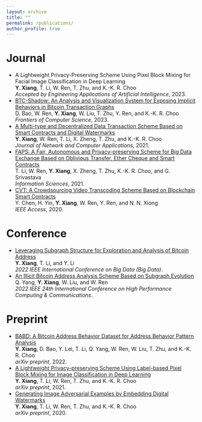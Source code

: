 ```yaml
---
layout: archive
title: ""
permalink: /publications/
author_profile: true
---
```


<!-- {% if author.googlescholar %}
  You can also find my articles on <u><a href="{{author.googlescholar}}">my Google Scholar profile</a>.</u>
{% endif %}

{% include base_path %}

{% for post in site.publications reversed %}
  {% include archive-single.html %}
{% endfor %} -->

# Journal


* A Lightweight Privacy-Preserving Scheme Using Pixel Block Mixing for Facial Image Classification in Deep Learning<br />
**Y. Xiang**, T. Li, W. Ren, T. Zhu, and K.-K. R. Choo<br />
*Accepted by Engineering Applications of Artificial Intelligence*, 2023.
* [BTC-Shadow: An Analysis and Visualization System for Exposing Implicit Behaviors in Bitcoin Transaction Graphs](https://link.springer.com/article/10.1007/s11704-023-2531-0)<br />
D. Bao, W. Ren, **Y. Xiang**, W. Liu, T. Zhu, Y. Ren, and K.-K. R. Choo<br />
*Frontiers of Computer Science*, 2023.
* [A Multi-type and Decentralized Data Transaction Scheme Based on Smart Contracts and Digital Watermarks](https://www.sciencedirect.com/science/article/abs/pii/S1084804520304057)<br />
**Y. Xiang**, W. Ren, T. Li, X. Zheng, T. Zhu, and K.-K. R. Choo<br />
*Journal of Network and Computer Applications*, 2021.  
* [FAPS: A Fair, Autonomous and Privacy-preserving Scheme for Big Data Exchange Based on Oblivious Transfer, Ether Cheque and Smart Contracts](https://www.sciencedirect.com/science/article/abs/pii/S0020025520308823)<br />
T. Li, W. Ren, **Y. Xiang**, X. Zheng, T. Zhu, K.-K. R. Choo, and G. Srivastava<br />
*Information Sciences*, 2021.  
* [CVT: A Crowdsourcing Video Transcoding Scheme Based on Blockchain Smart Contracts](https://ieeexplore.ieee.org/abstract/document/9285293)<br />
Y. Chen, H. Yin, **Y. Xiang**, W. Ren, Y. Ren, and N. N. Xiong<br />
*IEEE Access*, 2020.  

# Conference

* [Leveraging Subgraph Structure for Exploration and Analysis of Bitcoin Address](https://ieeexplore.ieee.org/abstract/document/10020980)<br />
**Y. Xiang**, T. Li, and Y. Li<br />
*2022 IEEE International Conference on Big Data (Big Data)*. 
* [An Illicit Bitcoin Address Analysis Scheme Based on Subgraph Evolution](https://ieeexplore.ieee.org/abstract/document/10074805)<br />
Q. Yang, **Y. Xiang**, W. Liu, and W. Ren<br />
*2022 IEEE 24th International Conference on High Performance Computing & Communications*.

# Preprint

* [BABD: A Bitcoin Address Behavior Dataset for Address Behavior Pattern Analysis](https://arxiv.org/abs/2204.05746)<br />
**Y. Xiang**, D. Bao, Y. Lei, T. Li, Q. Yang, W. Ren, W. Liu, T. Zhu, and K.-K. R. Choo<br />
*arXiv preprint*, 2022. 
* [A Lightweight Privacy-preserving Scheme Using Label-based Pixel Block Mixing for Image Classification in Deep Learning](https://arxiv.org/abs/2105.08876)<br />
**Y. Xiang**, T. Li, W. Ren, T. Zhu, and K.-K. R. Choo<br />
*arXiv preprint*, 2021.
* [Generating Image Adversarial Examples by Embedding Digital Watermarks](https://arxiv.org/abs/2009.05107)<br />
**Y. Xiang**, T. Li, W. Ren, T. Zhu, and K.-K. R. Choo<br />
*arXiv preprint*, 2020.
